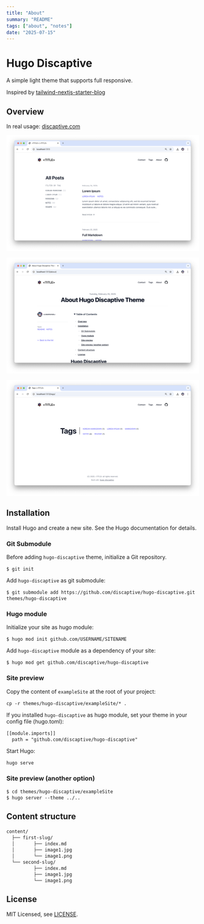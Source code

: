 ```yaml
---
title: "About"
summary: "README"
tags: ["about", "notes"]
date: "2025-07-15"
---
```


# Hugo Discaptive

A simple light theme that supports full responsive.

Inspired by [tailwind-nextjs-starter-blog](https://github.com/timlrx/tailwind-nextjs-starter-blog)

## Overview

In real usage: [discaptive.com](https://discaptive.com)

![1](1.png)

![2](2.png)

![3](3.png)

## Installation

Install Hugo and create a new site. See the Hugo documentation for details.

### Git Submodule

Before adding `hugo-discaptive` theme, initialize a Git repository.

    $ git init

Add `hugo-discaptive` as git submodule:

    $ git submodule add https://github.com/discaptive/hugo-discaptive.git themes/hugo-discaptive

### Hugo module

Initialize your site as hugo module:

    $ hugo mod init github.com/USERNAME/SITENAME

Add `hugo-discaptive` module as a dependency of your site:

    $ hugo mod get github.com/discaptive/hugo-discaptive

### Site preview

Copy the content of `exampleSite` at the root of your project:

    cp -r themes/hugo-discaptive/exampleSite/* .

If you installed `hugo-discaptive` as hugo module, set your theme in your config file (hugo.toml):

    [[module.imports]]
      path = "github.com/discaptive/hugo-discaptive"

Start Hugo:

    hugo serve

### Site preview (another option)

    $ cd themes/hugo-discaptive/exampleSite
    $ hugo server --theme ../..

## Content structure

```
content/
  ├── first-slug/
  │       ├── index.md
  │       ├── image1.jpg
  │       └── image1.png
  └── second-slug/
          ├── index.md
          ├── image1.jpg
          └── image1.png
```

## License

MIT Licensed, see [LICENSE](https://github.com/discaptive/hugo-discaptive/blob/main/LICENSE).
